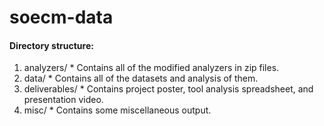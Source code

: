 # soecm-data

#### Directory structure:
  1. analyzers/
    * Contains all of the modified analyzers in zip files.
  2. data/
    * Contains all of the datasets and analysis of them.
  3. deliverables/
    * Contains project poster, tool analysis spreadsheet, and presentation video.
  4. misc/
    * Contains some miscellaneous output.
